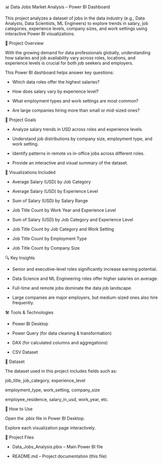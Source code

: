 📊 Data Jobs Market Analysis – Power BI Dashboard

This project analyzes a dataset of jobs in the data industry (e.g., Data Analysts, Data Scientists, ML Engineers) to explore trends in salary, job categories, experience levels, company sizes, and work settings using interactive Power BI visualizations.

📁 Project Overview

With the growing demand for data professionals globally, understanding how salaries and job availability vary across roles, locations, and experience levels is crucial for both job seekers and employers.

This Power BI dashboard helps answer key questions:

* Which data roles offer the highest salaries?

* How does salary vary by experience level?

* What employment types and work settings are most common?

* Are large companies hiring more than small or mid-sized ones?

🎯 Project Goals

* Analyze salary trends in USD across roles and experience levels.

* Understand job distributions by company size, employment type, and work setting.

* Identify patterns in remote vs in-office jobs across different roles.

* Provide an interactive and visual summary of the dataset.

📌 Visualizations Included

* Average Salary (USD) by Job Category

* Average Salary (USD) by Experience Level

* Sum of Salary (USD) by Salary Range

* Job Title Count by Work Year and Experience Level

* Sum of Salary (USD) by Job Category and Experience Level

* Job Title Count by Job Category and Work Setting

* Job Title Count by Employment Type

* Job Title Count by Company Size

🔍 Key Insights

* Senior and executive-level roles significantly increase earning potential.

* Data Science and ML Engineering roles offer higher salaries on average.

* Full-time and remote jobs dominate the data job landscape.

* Large companies are major employers, but medium-sized ones also hire frequently.

🛠️ Tools & Technologies

* Power BI Desktop

* Power Query (for data cleaning & transformation)

* DAX (for calculated columns and aggregations)

* CSV Dataset

📂 Dataset

The dataset used in this project includes fields such as:

job_title, job_category, experience_level

employment_type, work_setting, company_size

employee_residence, salary_in_usd, work_year, etc.

📌 How to Use

Open the .pbix file in Power BI Desktop.

Explore each visualization page interactively.

📎 Project Files

* Data_Jobs_Analysis.pbix – Main Power BI file

* README.md – Project documentation (this file)
